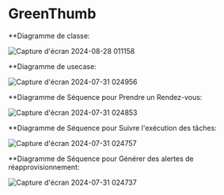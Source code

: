 # GreenThumb
**Diagramme de classe:

![Capture d'écran 2024-08-28 011158](https://github.com/user-attachments/assets/bd7ef4b4-388e-47a2-8165-b0f59a010aa1)


**Diagramme de usecase:

![Capture d'écran 2024-07-31 024956](https://github.com/user-attachments/assets/e81ff30f-f259-4a6d-882d-7413085b4464)

**Diagramme de Séquence pour Prendre un Rendez-vous:

![Capture d'écran 2024-07-31 024853](https://github.com/user-attachments/assets/e3a1e3ce-59c8-44be-bf43-5f32d6317794)

**Diagramme de Séquence pour Suivre l'exécution des tâches:

![Capture d'écran 2024-07-31 024757](https://github.com/user-attachments/assets/6e5c7ef9-0d43-4d20-b821-c4f0eccec800)

**Diagramme de Séquence pour Générer des alertes de réapprovisionnement:

![Capture d'écran 2024-07-31 024737](https://github.com/user-attachments/assets/48a55829-6654-4a45-8a11-1da6d672cb19)
